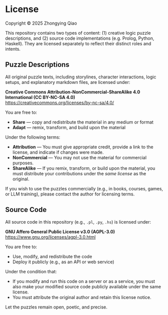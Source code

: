 # License

Copyright © 2025 Zhongying Qiao

This repository contains two types of content: (1) creative logic puzzle descriptions, and (2) source code implementations (e.g. Prolog, Python, Haskell). They are licensed separately to reflect their distinct roles and intents.

## Puzzle Descriptions

All original puzzle texts, including storylines, character interactions, logic setups, and explanatory markdown files, are licensed under:

**Creative Commons Attribution-NonCommercial-ShareAlike 4.0 International (CC BY-NC-SA 4.0)**  
<https://creativecommons.org/licenses/by-nc-sa/4.0/>

You are free to:

- **Share** — copy and redistribute the material in any medium or format
- **Adapt** — remix, transform, and build upon the material

Under the following terms:

- **Attribution** — You must give appropriate credit, provide a link to the license, and indicate if changes were made.
- **NonCommercial** — You may not use the material for commercial purposes.
- **ShareAlike** — If you remix, transform, or build upon the material, you must distribute your contributions under the *same license* as the original.

If you wish to use the puzzles commercially (e.g., in books, courses, games, or LLM training), please contact the author for licensing terms.

## Source Code

All source code in this repository (e.g., `.pl`, `.py`, `.hs`) is licensed under:

**GNU Affero General Public License v3.0 (AGPL-3.0)**  
<https://www.gnu.org/licenses/agpl-3.0.html>

You are free to:

- Use, modify, and redistribute the code
- Deploy it publicly (e.g., as an API or web service)

Under the condition that:

- If you modify and run this code on a server or as a service, you must also make your modified source code publicly available under the same license.
- You must attribute the original author and retain this license notice.

Let the puzzles remain open, poetic, and precise.

